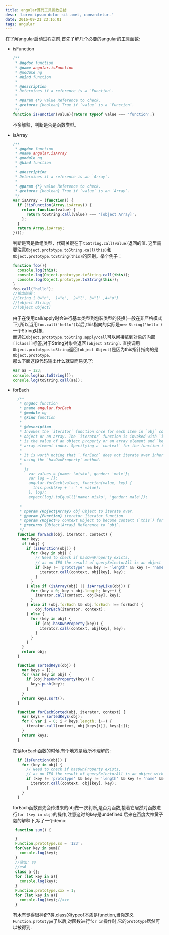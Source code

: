 ```yaml
---
title: angular源码工具函数总结
desc: 'Lorem ipsum dolor sit amet, consectetur.'
date: 2016-09-21 23:16:01
tags: angular
---
```

在了解angular启动过程之前,首先了解几个必要的angular的工具函数:
- isFunction    
  ```javascript
  /**
   * @ngdoc function
   * @name angular.isFunction
   * @module ng
   * @kind function
   *
   * @description
   * Determines if a reference is a `Function`.
   *
   * @param {*} value Reference to check.
   * @returns {boolean} True if `value` is a `Function`.
   */
  function isFunction(value){return typeof value === 'function';}
  ```

  不多解释，判断是否是函数类型。

  <!-- more -->

- isArray

  ```javascript
  /**
   * @ngdoc function
   * @name angular.isArray
   * @module ng
   * @kind function
   *
   * @description
   * Determines if a reference is an `Array`.
   *
   * @param {*} value Reference to check.
   * @returns {boolean} True if `value` is an `Array`.
   */
  var isArray = (function() {
    if (!isFunction(Array.isArray)) {
      return function(value) {
        return toString.call(value) === '[object Array]';
      };
    }
    return Array.isArray;
  })();

  ```
  判断是否是数组类型，代码关键在于`toString.call(value)`返回的值.
  这里需要注意`Object.prototype.toString.call(this)`和`Object.prototype.toString(this)`的区别。举个例子：    

  ```javascript
  function foo(){
    console.log(this);      
    console.log(Object.prototype.toString.call(this));
    console.log(Object.prototype.toString(this));
  }
  foo.call("hello");
  //输出结果：
  //String { 0="h",  1="e",  2="l", 3="l" ,4="o"}
  //[object String]
  //[object Object]
  ```

  由于在使用call/apply时会进行基本类型到包装类型的装换(一般在非严格模式下),所以当用`foo.call('hello')`以后,this指向的实际是`new String('hello')`一个String对象.     
  而通过`Object.prototype.toString.apply/call`可以间接拿到对象的内部`[[class]]`标签,对于String对象会返回`[object String]`.
  直接调用`Object.prototype.toString`返回`[object Object]`是因为this指针指向的是`Object.prototype`.    
  那么下面这段代码输出什么就显而易见了:

  ```javascript
  var aa = 123;
  console.log(aa.toString());
  console.log(toString.call(aa));
  ```

- forEach

  ```javascript   
    /**
     * @ngdoc function
     * @name angular.forEach
     * @module ng
     * @kind function
     *
     * @description
     * Invokes the `iterator` function once for each item in `obj` collection, which can be either an
     * object or an array. The `iterator` function is invoked with `iterator(value, key)`, where `value`
     * is the value of an object property or an array element and `key` is the object property key or
     * array element index. Specifying a `context` for the function is optional.
     *
     * It is worth noting that `.forEach` does not iterate over inherited properties because it filters
     * using the `hasOwnProperty` method.
     *
       js
         var values = {name: 'misko', gender: 'male'};
         var log = [];
         angular.forEach(values, function(value, key) {
           this.push(key + ': ' + value);
         }, log);
         expect(log).toEqual(['name: misko', 'gender: male']);

     *
     * @param {Object|Array} obj Object to iterate over.
     * @param {Function} iterator Iterator function.
     * @param {Object=} context Object to become context (`this`) for the iterator function.
     * @returns {Object|Array} Reference to `obj`.
     */
    function forEach(obj, iterator, context) {
      var key;
      if (obj) {
        if (isFunction(obj)) {
          for (key in obj) {
            // Need to check if hasOwnProperty exists,
            // as on IE8 the result of querySelectorAll is an object without a hasOwnProperty function
            if (key != 'prototype' && key != 'length' && key != 'name' && (!obj.hasOwnProperty || obj.hasOwnProperty(key))) {
              iterator.call(context, obj[key], key);
            }
          }
        } else if (isArray(obj) || isArrayLike(obj)) {
          for (key = 0; key < obj.length; key++) {
            iterator.call(context, obj[key], key);
          }
        } else if (obj.forEach && obj.forEach !== forEach) {
            obj.forEach(iterator, context);
        } else {
          for (key in obj) {
            if (obj.hasOwnProperty(key)) {
              iterator.call(context, obj[key], key);
            }
          }
        }
      }
      return obj;
    }

    function sortedKeys(obj) {
      var keys = [];
      for (var key in obj) {
        if (obj.hasOwnProperty(key)) {
          keys.push(key);
        }
      }
      return keys.sort();
    }

    function forEachSorted(obj, iterator, context) {
      var keys = sortedKeys(obj);
      for ( var i = 0; i < keys.length; i++) {
        iterator.call(context, obj[keys[i]], keys[i]);
      }
      return keys;
    }
  ```
  在读forEach函数的时候,有个地方是我所不理解的:    

  ```javascript
    if (isFunction(obj)) {
      for (key in obj) {
        // Need to check if hasOwnProperty exists,
        // as on IE8 the result of querySelectorAll is an object without a hasOwnProperty function
        if (key != 'prototype' && key != 'length' && key != 'name' && (!obj.hasOwnProperty || obj.hasOwnProperty(key))) {
          iterator.call(context, obj[key], key);
        }
      }
    }
  ```
  forEach函数首先会传进来的obj做一次判断,是否为函数,接着它居然对函数进行`for (key in obj)`的操作,注意这时的key是undefined.后来在百度大神黄子毅的解释下,写了一个demo:

  ```javascript
   function sum() {

   }
   Function.prototype.ss = '123';
   for(var key in sum){
     console.log(key);
   }
   //输出: ss
   //es6
   class a {};
   for (let key in a){
     console.log(key);
   }
   Function.prototype.xxx = 1;
   for (let key in a){
     console.log(key);//xxx
   }
  ```
  有木有觉得很神奇?类,class的typeof本质是function,当你定义```Function.prototype```了以后,对函数进行```for in```操作时,它的```prototype```居然可以被得到.

